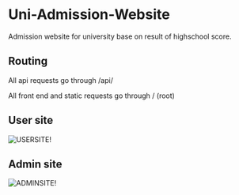 # Uni-Admission-Website
Admission website for university base on result of highschool score.

## Routing

All api requests go through /api/

All front end and static requests go through / (root)

## User site
![USERSITE!](https://user-images.githubusercontent.com/86093924/183556228-5cce527d-7543-4af6-9d4b-579b70dcca7c.png)

## Admin site
![ADMINSITE!](https://user-images.githubusercontent.com/86093924/183556012-a174f043-7a54-455f-aa97-a303083d134f.png)